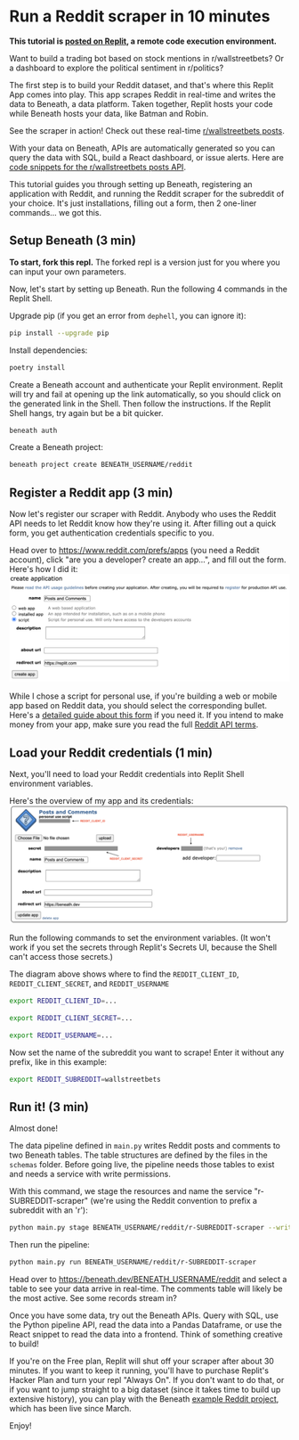 # Run a Reddit scraper in 10 minutes

**This tutorial is [posted on Replit](https://replit.com/@ericpgreen/Run-a-Reddit-scraper-in-10-minutes?v=1), a remote code execution environment.**

Want to build a trading bot based on stock mentions in r/wallstreetbets? Or a dashboard to explore the political sentiment in r/politics?

The first step is to build your Reddit dataset, and that's where this Replit App comes into play. This app scrapes Reddit in real-time and writes the data to Beneath, a data platform. Taken together, Replit hosts your code while Beneath hosts your data, like Batman and Robin.

See the scraper in action! Check out these real-time [r/wallstreetbets posts](https://beneath.dev/examples/reddit/table:r-wallstreetbets-posts).

With your data on Beneath, APIs are automatically generated so you can query the data with SQL, build a React dashboard, or issue alerts. Here are [code snippets for the r/wallstreetbets posts API](https://beneath.dev/examples/reddit/table:r-wallstreetbets-posts/-/api).

This tutorial guides you through setting up Beneath, registering an application with Reddit, and running the Reddit scraper for the subreddit of your choice. It's just installations, filling out a form, then 2 one-liner commands... we got this.

## Setup Beneath (3 min)

**To start, fork this repl.** The forked repl is a version just for you where you can input your own parameters.

Now, let's start by setting up Beneath. Run the following 4 commands in the Replit Shell.

Upgrade pip (if you get an error from `dephell`, you can ignore it):
```bash
pip install --upgrade pip
```

Install dependencies:
```bash
poetry install
```

Create a Beneath account and authenticate your Replit environment. Replit will try and fail at opening up the link automatically, so you should click on the generated link in the Shell. Then follow the instructions. If the Replit Shell hangs, try again but be a bit quicker.
```bash
beneath auth
```

Create a Beneath project: 
```bash
beneath project create BENEATH_USERNAME/reddit
```

## Register a Reddit app (3 min)
Now let's register our scraper with Reddit. Anybody who uses the Reddit API needs to let Reddit know how they're using it. After filling out a quick form, you get authentication credentials specific to you.

Head over to https://www.reddit.com/prefs/apps (you need a Reddit account), click "are you a developer? create an app...", and fill out the form. Here's how I did it: ![form](reddit_app_form.png)

While I chose a script for personal use, if you're building a web or mobile app based on Reddit data, you should select the corresponding bullet. Here's a [detailed guide about this form](https://github.com/reddit-archive/reddit/wiki/OAuth2) if you need it. If you intend to make money from your app, make sure you read the full [Reddit API terms](https://www.reddit.com/wiki/api).

## Load your Reddit credentials (1 min)
Next, you'll need to load your Reddit credentials into Replit Shell environment variables.

Here's the overview of my app and its credentials: ![creds](reddit_credentials.png)

Run the following commands to set the environment variables. (It won't work if you set the secrets through Replit's Secrets UI, because the Shell can't access those secrets.)

The diagram above shows where to find the `REDDIT_CLIENT_ID`, `REDDIT_CLIENT_SECRET`, and `REDDIT_USERNAME`
```bash
export REDDIT_CLIENT_ID=...
```
```bash
export REDDIT_CLIENT_SECRET=...
```
```bash
export REDDIT_USERNAME=...
```

Now set the name of the subreddit you want to scrape! Enter it without any prefix, like in this example:
```bash
export REDDIT_SUBREDDIT=wallstreetbets
```

## Run it! (3 min)

Almost done! 

The data pipeline defined in `main.py` writes Reddit posts and comments to two Beneath tables. The table structures are defined by the files in the `schemas` folder. Before going live, the pipeline needs those tables to exist and needs a service with write permissions. 

With this command, we stage the resources and name the service "r-SUBREDDIT-scraper" (we're using the Reddit convention to prefix a subreddit with an 'r'):

```bash
python main.py stage BENEATH_USERNAME/reddit/r-SUBREDDIT-scraper --write-quota-mb 10000
```

Then run the pipeline:

```bash
python main.py run BENEATH_USERNAME/reddit/r-SUBREDDIT-scraper
```

Head over to https://beneath.dev/BENEATH_USERNAME/reddit and select a table to see your data arrive in real-time. The comments table will likely be the most active. See some records stream in?

Once you have some data, try out the Beneath APIs. Query with SQL, use the Python pipeline API, read the data into a Pandas Dataframe, or use the React snippet to read the data into a frontend. Think of something creative to build!

If you're on the Free plan, Replit will shut off your scraper after about 30 minutes. If you want to keep it running, you'll have to purchase Replit's Hacker Plan and turn your repl "Always On". If you don't want to do that, or if you want to jump straight to a big dataset (since it takes time to build up extensive history), you can play with the Beneath [example Reddit project](https://beneath.dev/examples/reddit), which has been live since March.

Enjoy!
